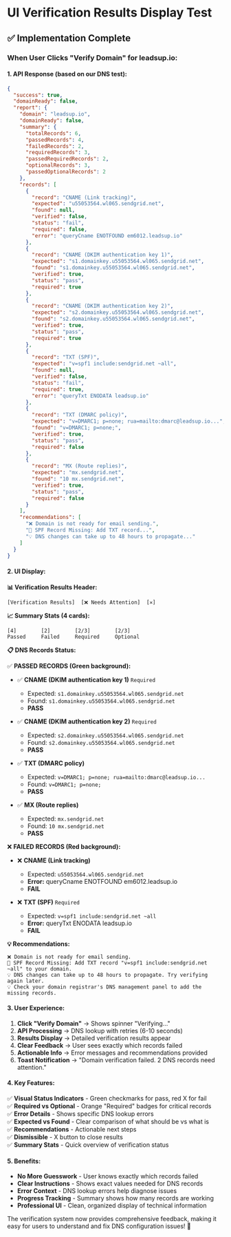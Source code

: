 # UI Verification Results Display Test

## ✅ Implementation Complete

### When User Clicks "Verify Domain" for leadsup.io:

#### **1. API Response (based on our DNS test):**
```json
{
  "success": true,
  "domainReady": false,
  "report": {
    "domain": "leadsup.io",
    "domainReady": false,
    "summary": {
      "totalRecords": 6,
      "passedRecords": 4,
      "failedRecords": 2,
      "requiredRecords": 3,
      "passedRequiredRecords": 2,
      "optionalRecords": 3,
      "passedOptionalRecords": 2
    },
    "records": [
      {
        "record": "CNAME (Link tracking)",
        "expected": "u55053564.wl065.sendgrid.net",
        "found": null,
        "verified": false,
        "status": "fail",
        "required": false,
        "error": "queryCname ENOTFOUND em6012.leadsup.io"
      },
      {
        "record": "CNAME (DKIM authentication key 1)",
        "expected": "s1.domainkey.u55053564.wl065.sendgrid.net",
        "found": "s1.domainkey.u55053564.wl065.sendgrid.net",
        "verified": true,
        "status": "pass",
        "required": true
      },
      {
        "record": "CNAME (DKIM authentication key 2)",
        "expected": "s2.domainkey.u55053564.wl065.sendgrid.net",
        "found": "s2.domainkey.u55053564.wl065.sendgrid.net",
        "verified": true,
        "status": "pass",
        "required": true
      },
      {
        "record": "TXT (SPF)",
        "expected": "v=spf1 include:sendgrid.net ~all",
        "found": null,
        "verified": false,
        "status": "fail",
        "required": true,
        "error": "queryTxt ENODATA leadsup.io"
      },
      {
        "record": "TXT (DMARC policy)",
        "expected": "v=DMARC1; p=none; rua=mailto:dmarc@leadsup.io...",
        "found": "v=DMARC1; p=none;",
        "verified": true,
        "status": "pass",
        "required": false
      },
      {
        "record": "MX (Route replies)",
        "expected": "mx.sendgrid.net",
        "found": "10 mx.sendgrid.net",
        "verified": true,
        "status": "pass",
        "required": false
      }
    ],
    "recommendations": [
      "❌ Domain is not ready for email sending.",
      "🔴 SPF Record Missing: Add TXT record...",
      "💡 DNS changes can take up to 48 hours to propagate..."
    ]
  }
}
```

#### **2. UI Display:**

**📊 Verification Results Header:**
```
[Verification Results]  [❌ Needs Attention]  [✕]
```

**📈 Summary Stats (4 cards):**
```
[4]        [2]        [2/3]        [2/3]
Passed     Failed     Required     Optional
```

**📋 DNS Records Status:**

✅ **PASSED RECORDS (Green background):**
- ✅ **CNAME (DKIM authentication key 1)** `Required`
  - Expected: `s1.domainkey.u55053564.wl065.sendgrid.net`
  - Found: `s1.domainkey.u55053564.wl065.sendgrid.net`
  - **PASS**

- ✅ **CNAME (DKIM authentication key 2)** `Required`
  - Expected: `s2.domainkey.u55053564.wl065.sendgrid.net`
  - Found: `s2.domainkey.u55053564.wl065.sendgrid.net`
  - **PASS**

- ✅ **TXT (DMARC policy)**
  - Expected: `v=DMARC1; p=none; rua=mailto:dmarc@leadsup.io...`
  - Found: `v=DMARC1; p=none;`
  - **PASS**

- ✅ **MX (Route replies)**
  - Expected: `mx.sendgrid.net`
  - Found: `10 mx.sendgrid.net`
  - **PASS**

❌ **FAILED RECORDS (Red background):**
- ❌ **CNAME (Link tracking)**
  - Expected: `u55053564.wl065.sendgrid.net`
  - **Error:** queryCname ENOTFOUND em6012.leadsup.io
  - **FAIL**

- ❌ **TXT (SPF)** `Required`
  - Expected: `v=spf1 include:sendgrid.net ~all`
  - **Error:** queryTxt ENODATA leadsup.io
  - **FAIL**

**💡 Recommendations:**
```
❌ Domain is not ready for email sending.
🔴 SPF Record Missing: Add TXT record "v=spf1 include:sendgrid.net ~all" to your domain.
💡 DNS changes can take up to 48 hours to propagate. Try verifying again later.
💡 Check your domain registrar's DNS management panel to add the missing records.
```

#### **3. User Experience:**

1. **Click "Verify Domain"** → Shows spinner "Verifying..."
2. **API Processing** → DNS lookup with retries (6-10 seconds)
3. **Results Display** → Detailed verification results appear
4. **Clear Feedback** → User sees exactly which records failed
5. **Actionable Info** → Error messages and recommendations provided
6. **Toast Notification** → "Domain verification failed. 2 DNS records need attention."

#### **4. Key Features:**

✅ **Visual Status Indicators** - Green checkmarks for pass, red X for fail  
✅ **Required vs Optional** - Orange "Required" badges for critical records  
✅ **Error Details** - Shows specific DNS lookup errors  
✅ **Expected vs Found** - Clear comparison of what should be vs what is  
✅ **Recommendations** - Actionable next steps  
✅ **Dismissible** - X button to close results  
✅ **Summary Stats** - Quick overview of verification status  

#### **5. Benefits:**

- **No More Guesswork** - User knows exactly which records failed
- **Clear Instructions** - Shows exact values needed for DNS records
- **Error Context** - DNS lookup errors help diagnose issues
- **Progress Tracking** - Summary shows how many records are working
- **Professional UI** - Clean, organized display of technical information

The verification system now provides comprehensive feedback, making it easy for users to understand and fix DNS configuration issues! 🎯